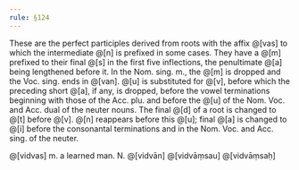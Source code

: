 ```yaml
---
rule: §124
---
```


These are the perfect participles derived from roots with the affix @[vas] to which the intermediate @[n] is prefixed in some cases. They have a @[m] prefixed to their final @[s] in the first five inflections, the penultimate @[a] being lengthened before it. In the Nom. sing. m., the @[m] is dropped and the Voc. sing. ends in @[van]. @[u] is substituted for @[v], before which the preceding short @[a], if any, is dropped, before the vowel terminations beginning with those of the Acc. plu. and before the @[u] of the Nom. Voc. and Acc. dual of the neuter nouns. The final @[d] of a root is changed to @[t] before @[v]. @[n] reappears before this @[u]; final @[a] is changed to @[i] before the consonantal terminations and in the Nom. Voc. and Acc. sing. of the neuter.

@[vidvas] m. a learned man.
N. @[vidvān] @[vidvāṃsau] @[vidvāṃsaḥ]